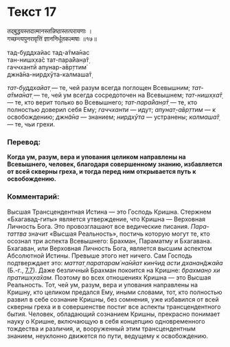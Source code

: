 # Текст 17

तद्‌बुद्धयस्तदात्मानस्तन्निष्ठास्तत्परायणाः ।  
गच्छन्त्यपुनरावृत्तिं ज्ञाननिर्धूतकल्मषाः ॥१७॥

тад-буддхайас тад-а̄тма̄нас  
тан-нишх̣ха̄с тат-пара̄йан̣а̄т̣  
гаччхантй апунар-а̄вр̣ттим̇  
джн̃а̄на-нирдхӯта-калмаша̄т̣

_тат-буддхайат̣_ — те, чей разум всегда поглощен Всевышним; _тат-а̄тма̄нат̣_ — те, чей ум всегда сосредоточен на Всевышнем; _тат-нишх̣ха̄т̣_ — те, кто верит только во Всевышнего; _тат-пара̄йан̣а̄т̣_ — те, кто полностью доверил себя Ему; _гаччханти_ — идут; _апунат̣-а̄вр̣ттим_ — к освобождению; _джн̃а̄на_ — знанием; _нирдхӯта_ — устранены; _калмаша̄т̣_ — те, чьи грехи.

### Перевод:

**Когда ум, разум, вера и упования целиком направлены на Всевышнего, человек, благодаря совершенному знанию, избавляется от всей скверны греха, и тогда перед ним открывается путь к освобождению.**

### Комментарий:

Высшая Трансцендентная Истина — это Господь Кришна. Стержнем «Бхагавад-гиты» является утверждение, что Кришна — Верховная Личность Бога. Это провозглашают все ведические писания. _Пара-таттва_ значит «Высшая Реальность», постичь которую могут те, кто осознал три аспекта Всевышнего: Брахман, Параматму и Бхагавана. Бхагаван, или Верховная Личность Бога, является высшим аспектом Абсолютной Истины. Превыше этого нет ничего. Сам Господь подтверждает это: _маттат̣ паратарам̇ на̄нйат кин̃чид асти дханан̃джайа_ (Б.-г., [7.7](../7/7.md)). Даже безличный Брахман покоится на Кришне: _брахман̣о хи пратишх̣ха̄хам._ Поэтому во всех отношениях Кришна — это Высшая Реальность. Тот, чей ум, разум, вера и упования направлены на Кришну, кто целиком предался Ему, иными словами, тот, кто полностью развил в себе сознание Кришны, без сомнения, уже избавился от всей скверны греха и в совершенстве постиг все аспекты трансцендентного бытия. Человек, обладающий сознанием Кришны, прекрасно понимает науку о Кришне, включающую в себя концепцию одновременного тождества и различия, и, вооруженный этим трансцендентным знанием, неуклонно движется по пути, ведущему к освобождению.